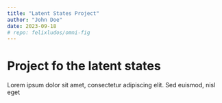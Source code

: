 ```yaml
---
title: "Latent States Project"
author: "John Doe"
date: 2023-09-18
# repo: felixludos/omni-fig
---
```


# Project fo the latent states

Lorem ipsum dolor sit amet, consectetur adipiscing elit. Sed euismod, nisl eget